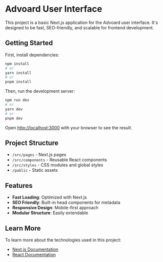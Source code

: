 # Advoard User Interface

This project is a basic Next.js application for the Advoard user interface. It's designed to be fast, SEO-friendly, and scalable for frontend development.

## Getting Started

First, install dependencies:

```bash
npm install
# or
yarn install
# or
pnpm install
```

Then, run the development server:

```bash
npm run dev
# or
yarn dev
# or
pnpm dev
```

Open [http://localhost:3000](http://localhost:3000) with your browser to see the result.

## Project Structure

- `/src/pages` - Next.js pages
- `/src/components` - Reusable React components
- `/src/styles` - CSS modules and global styles
- `/public` - Static assets

## Features

- **Fast Loading**: Optimized with Next.js
- **SEO Friendly**: Built-in head components for metadata
- **Responsive Design**: Mobile-first approach
- **Modular Structure**: Easily extendable

## Learn More

To learn more about the technologies used in this project:

- [Next.js Documentation](https://nextjs.org/docs)
- [React Documentation](https://reactjs.org/docs/getting-started.html)
